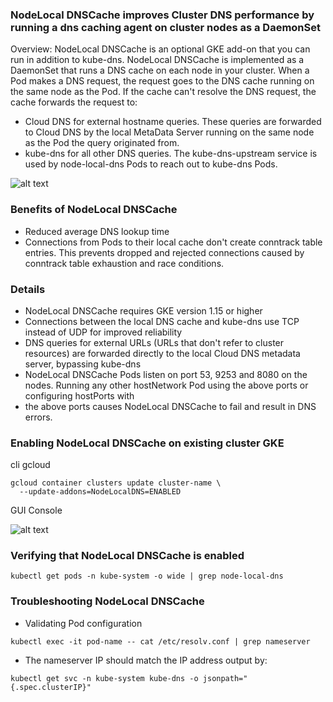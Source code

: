 ### NodeLocal DNSCache improves Cluster DNS performance by running a dns caching agent on cluster nodes as a DaemonSet

Overview: NodeLocal DNSCache is an optional GKE add-on that you can run in addition to kube-dns. NodeLocal DNSCache is implemented as a DaemonSet that runs a DNS cache on each node in your cluster. When a Pod makes a DNS request, the request goes to the DNS cache running on the same node as the Pod. If the cache can't resolve the DNS request, the cache forwards the request to:

- Cloud DNS for external hostname queries. These queries are forwarded to Cloud DNS by the local MetaData Server running on the same node as the Pod the query originated from.
- kube-dns for all other DNS queries. The kube-dns-upstream service is used by node-local-dns Pods to reach out to kube-dns Pods.

![alt text](https://cloud.google.com/kubernetes-engine/images/nodelocal-dns-cache-diagram.svg)

### Benefits of NodeLocal DNSCache

- Reduced average DNS lookup time
- Connections from Pods to their local cache don't create conntrack table entries. This prevents dropped and rejected connections caused by conntrack table exhaustion and race conditions.


### Details
- NodeLocal DNSCache requires GKE version 1.15 or higher
- Connections between the local DNS cache and kube-dns use TCP instead of UDP for improved reliability
- DNS queries for external URLs (URLs that don't refer to cluster resources) are forwarded directly to the local Cloud DNS metadata server, bypassing kube-dns
- NodeLocal DNSCache Pods listen on port 53, 9253 and 8080 on the nodes. Running any other hostNetwork Pod using the above ports or configuring hostPorts with
- the above ports causes NodeLocal DNSCache to fail and result in DNS errors.

### Enabling NodeLocal DNSCache on existing cluster GKE
cli gcloud
```
gcloud container clusters update cluster-name \
  --update-addons=NodeLocalDNS=ENABLED
```
GUI Console

![alt text](https://i.imgur.com/nF5v4RO.png)


### Verifying that NodeLocal DNSCache is enabled
```
kubectl get pods -n kube-system -o wide | grep node-local-dns
```

### Troubleshooting NodeLocal DNSCache
- Validating Pod configuration
```
kubectl exec -it pod-name -- cat /etc/resolv.conf | grep nameserver
```

- The nameserver IP should match the IP address output by:
```
kubectl get svc -n kube-system kube-dns -o jsonpath="{.spec.clusterIP}"
```
